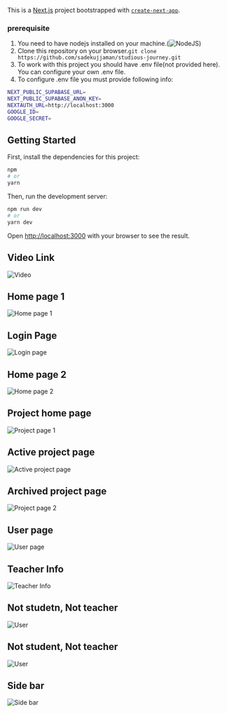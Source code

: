 This is a [Next.js](https://nextjs.org/) project bootstrapped with [`create-next-app`](https://github.com/vercel/next.js/tree/canary/packages/create-next-app).

### prerequisite 
1. You need to have nodejs installed on your machine.(![NodeJS](https://nodejs.org/en/download/))
2. Clone this repository on your browser.`git clone https://github.com/sadekujjaman/studious-journey.git`
3. To work with this project you should have .env file(not provided here). You can configure your own .env file.
4. To configure .env file you must provide following info:
```bash
NEXT_PUBLIC_SUPABASE_URL=
NEXT_PUBLIC_SUPABASE_ANON_KEY=
NEXTAUTH_URL=http://localhost:3000
GOOGLE_ID=
GOOGLE_SECRET=

```
## Getting Started

First, install the dependencies for this project:
```bash
npm
# or
yarn
```

Then, run the development server:

```bash
npm run dev
# or
yarn dev
```

Open [http://localhost:3000](http://localhost:3000) with your browser to see the result.

## Video Link
![Video](https://www.loom.com/share/080150269c9f4940b913bbb3db56841a)

## Home page 1
![Home page 1](https://github.com/sadekujjaman/studious-journey/blob/main/images/Screenshot%20from%202021-12-14%2013-10-42.png)

## Login Page 
![Login page](https://github.com/sadekujjaman/studious-journey/blob/main/images/Screenshot%20from%202021-12-14%2013-10-57.png)

## Home page 2
![Home page 2](https://github.com/sadekujjaman/studious-journey/blob/main/images/Screenshot%20from%202021-12-14%2013-11-11.png)

## Project home page
![Project page 1](https://github.com/sadekujjaman/studious-journey/blob/main/images/Screenshot%20from%202021-12-14%2013-11-54.png)

## Active project page
![Active project page](https://github.com/sadekujjaman/studious-journey/blob/main/images/Screenshot%20from%202021-12-14%2013-13-42.png)

## Archived project page
![Project page 2](https://github.com/sadekujjaman/studious-journey/blob/main/images/Screenshot%20from%202021-12-14%2013-15-22.png)

## User page
![User page](https://github.com/sadekujjaman/studious-journey/blob/main/images/Screenshot%20from%202021-12-14%2013-17-05.png)

## Teacher Info
![Teacher Info](https://github.com/sadekujjaman/studious-journey/blob/main/images/Screenshot%20from%202021-12-14%2013-30-12.png)

## Not studetn, Not teacher
![User](https://github.com/sadekujjaman/studious-journey/blob/main/images/Screenshot%20from%202021-12-14%2013-31-12.png)

## Not student, Not teacher
![User](https://github.com/sadekujjaman/studious-journey/blob/main/images/Screenshot%20from%202021-12-14%2013-31-03.png)

## Side bar
![Side bar](https://github.com/sadekujjaman/studious-journey/blob/main/images/Screenshot%20from%202021-12-14%2013-17-23.png)

